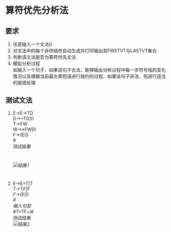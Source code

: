 # 算符优先分析法  
## 要求  
1.	任意输入一个文法G
2.	对文法中的每个非终结符自动生成并打印输出其FIRSTVT与LASTVT集合
3.	判断该文法是否为算符优先文法
4.	模拟分析过程  
	如输入一个句子，如果该句子合法，能够输出分析过程中每一步符号栈的变化情况以及根据当前最左素短语进行规约的过程，如果该句子非法，则进行适当的报错处理  

## 测试文法
1.	E->E->TD  
	D->+TD|0  
	T->FW  
	W->*FW|0  
	F->(E)|i  
	\#  
	测试结果 
	#   
	![结果1](https://i.loli.net/2019/05/21/5ce2d48bc8fc864354.jpg)   
	#  
2.	E->E+T|T  
	T->T*F|F  
	F->(E)|i  
	\#  
	输入句型  
	#T+T*F+i#  
	测试结果    
	![结果2](https://i.loli.net/2019/05/21/5ce2d6507ed4175671.jpg)  
